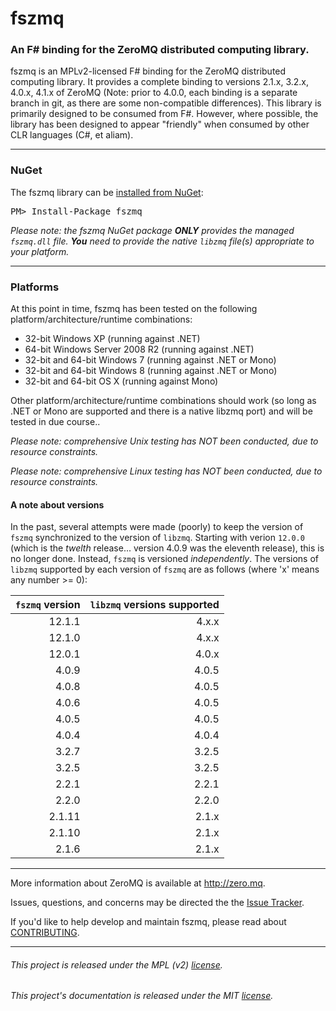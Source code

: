 fszmq
=======================

### An F# binding for the ZeroMQ distributed computing library.

fszmq is an MPLv2-licensed F# binding for the ZeroMQ distributed computing library.
It provides a complete binding to versions 2.1.x, 3.2.x, 4.0.x, 4.1.x of ZeroMQ
(Note: prior to 4.0.0, each binding is a separate branch in git, as there are some non-compatible differences).
This library is primarily designed to be consumed from F#. However, where possible,
the library has been designed to appear "friendly" when consumed by other CLR languages (C#, et aliam).

---------------------------------------------------------------------------

### NuGet

The fszmq library can be [installed from NuGet](https://www.nuget.org/packages/fszmq):

<pre>PM> Install-Package fszmq</pre>

_Please note: the fszmq NuGet package **ONLY** provides the managed `fszmq.dll` file.
**You** need to provide the native `libzmq` file(s) appropriate to your platform._

---------------------------------------------------------------------------

### Platforms

At this point in time, fszmq has been tested on the following platform/architecture/runtime combinations:
* 32-bit Windows XP (running against .NET)
* 64-bit Windows Server 2008 R2 (running against .NET)
* 32-bit and 64-bit Windows 7 (running against .NET or Mono)
* 32-bit and 64-bit Windows 8 (running against .NET or Mono)
* 32-bit and 64-bit OS X (running against Mono)

Other platform/architecture/runtime combinations should work (so long as .NET or Mono are supported and
there is a native libzmq port) and will be tested in due course..

_Please note: comprehensive Unix testing has NOT been conducted, due to resource constraints._

_Please note: comprehensive Linux testing has NOT been conducted, due to resource constraints._

#### A note about versions

In the past, several attempts were made (poorly) to keep the version of `fszmq` synchronized to the version of `libzmq`.
Starting with verion `12.0.0` (which is the _twelth_ release... version 4.0.9 was the eleventh release), this is no longer done. 
Instead, `fszmq` is versioned _independently_. The versions of `libzmq` supported by each version of `fszmq` are as follows
(where 'x' means any number >= 0):

`fszmq` version | `libzmq` versions supported
---------------:|----------------------------:
12.1.1      | 4.x.x
12.1.0			| 4.x.x
12.0.1			| 4.0.x
4.0.9           | 4.0.5
4.0.8			| 4.0.5
4.0.6           | 4.0.5
4.0.5           | 4.0.5
4.0.4           | 4.0.4
3.2.7			| 3.2.5
3.2.5			| 3.2.5
2.2.1			| 2.2.1
2.2.0			| 2.2.0
2.1.11			| 2.1.x
2.1.10			| 2.1.x
2.1.6			| 2.1.x

---------------------------------------------------------------------------

More information about ZeroMQ is available at http://zero.mq.

Issues, questions, and concerns may be directed the the [Issue Tracker](http://github.com/zeromq/fszmq/issues).

If you'd like to help develop and maintain fszmq, please read about [CONTRIBUTING](CONTRIBUTING.md).

---------------------------------------------------------------------------

###### This project is released under the MPL (v2) [license](LICENSE.txt).
###### This project's documentation is released under the MIT [license](docs/files/LICENSE.txt).

